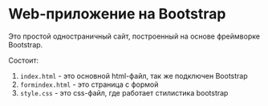 # Web-приложение на Bootstrap

Это простой одностраничный сайт, построенный на основе фреймворке Bootstrap.

Состоит:
1. `index.html` - это основной html-файл, так же подключен Bootstrap
2. `formindex.html` - это страница с формой
3. `style.css` - это css-файл, где работает стилистика bootstrap
